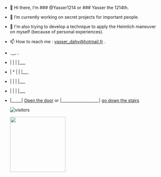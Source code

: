 - 👋 Hi there, I’m ### @Yasser1214 or ### Yasser the 1214th.
- 🌱 I’m currently working on secret projects for important people. 
- 🔧 I'm also trying to develop a technique to apply the Heimlich maneuver on myself (because of personal experiences).
- 📫 How to reach me : yasser_dahy@hotmail.fr .
- ._____.																	                                   .___
- | 	  |																	                                   |   |___
- |		° |																	                                   |	     |___
- |		  |																	                                   |		       |___																	
- |		  |																	                                   |			         |___
- |_____|	[Open the door](https://github.com/Yasser1214?tab=repositories) or |___________________| [go down the stairs](images/spiders.jpg)

  ![visitors](https://visitor-badge.glitch.me/badge?page_id=Yasser1214.Yasser1214)

  <img height="180em" src="https://github-readme-stats.vercel.app/api?username=Yasser1214&show_icons=true&hide_border=true&&count_private=true&include_all_commits=true" />

<!---
Yasser1214/Yasser1214 is a ✨ special ✨ repository because its `README.md` (this file) appears on your GitHub profile.
You can click the Preview link to take a look at your changes.
--->